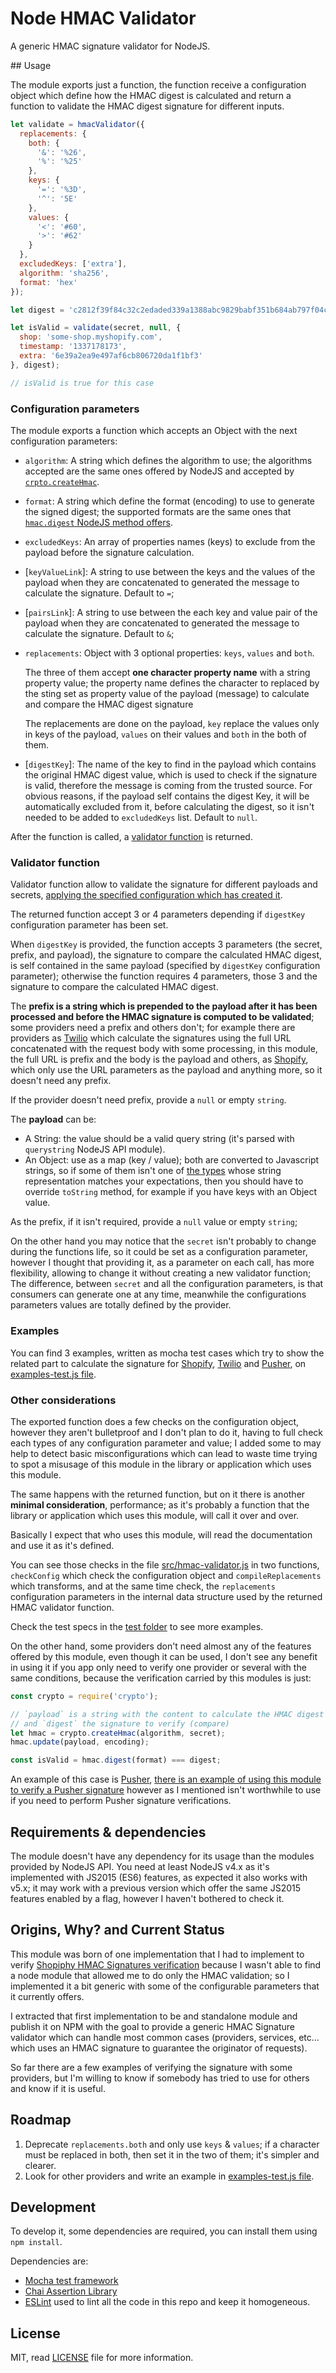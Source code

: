 Node HMAC Validator
===================

A generic HMAC signature validator for NodeJS.

## Usage

The module exports just a function, the function receive a configuration object which define how the HMAC digest is calculated and return a function to validate the HMAC digest signature for different inputs.

```js
let validate = hmacValidator({
  replacements: {
    both: {
      '&': '%26',
      '%': '%25'
    },
    keys: {
      '=': '%3D',
      '^': '5E'
    },
    values: {
      '<': '#60',
      '>': '#62'
    }
  },
  excludedKeys: ['extra'],
  algorithm: 'sha256',
  format: 'hex'
});

let digest = 'c2812f39f84c32c2edaded339a1388abc9829babf351b684ab797f04cd94d4c7';

let isValid = validate(secret, null, {
  shop: 'some-shop.myshopify.com',
  timestamp: '1337178173',
  extra: '6e39a2ea9e497af6cb806720da1f1bf3'
}, digest);

// isValid is true for this case
```

### Configuration parameters

The module exports a function which accepts an Object with the next configuration parameters:

* `algorithm`: A string which defines the algorithm to use; the algorithms accepted are the same ones offered by NodeJS and accepted by [`crpto.createHmac`](https://nodejs.org/dist/latest-v4.x/docs/api/crypto.html#crypto_crypto_createhmac_algorithm_key).
* `format`: A string which define the format (encoding) to use to generate the signed digest; the supported formats are the same ones that [`hmac.digest` NodeJS method offers](https://nodejs.org/dist/latest-v4.x/docs/api/crypto.html#crypto_hmac_digest_encoding).
* `excludedKeys`: An array of properties names (keys) to exclude from the payload before the signature calculation.
* [`keyValueLink`]: A string to use between the keys and the values of the payload when they are concatenated to generated the message to calculate the signature. Default to `=`;
* [`pairsLink`]: A string to use between the each key and value pair of the payload when they are concatenated to generated the message to calculate the signature. Default to `&`;
* `replacements`: Object with 3 optional properties: `keys`, `values` and `both`.

  The three of them accept __one character property name__ with a string property value; the property name defines the character to replaced by the sting set as property value of the payload (message) to calculate and compare the HMAC digest signature

  The replacements are done on the payload, `key` replace the values only in keys of the payload, `values` on their values and `both` in the both of them.
* [`digestKey`]: The name of the key to find in the payload which contains the original HMAC digest value, which is used to check if the signature is valid, therefore the message is coming from the trusted source. For obvious reasons, if the payload self contains the digest Key, it will be automatically excluded from it, before calculating the digest, so it isn't needed to be added to `excludedKeys` list. Default to `null`.

After the function is called, a [validator function](#validator-function) is returned.

### Validator function

Validator function allow to validate the signature for different payloads and secrets, [applying the specified configuration which has created it](#configuration-parameters).

The returned function accept 3 or 4 parameters depending if `digestKey` configuration parameter has been set.

When `digestKey` is provided, the function accepts 3 parameters (the secret, prefix, and payload), the signature to compare the calculated HMAC digest, is self contained in the same payload (specified by `digestKey` configuration parameter); otherwise the function requires 4 parameters, those 3 and the signature to compare the calculated HMAC digest.

The __prefix is a string which is prepended to the payload after it has been processed and before the HMAC signature is computed to be validated__; some providers need a prefix and others don't; for example there are providers as [Twilio](https://www.twilio.com/docs/api/security) which calculate the signatures using the full URL concatenated with the request body with some processing, in this module, the full URL is prefix and the body is the payload and others, as [Shopify](https://docs.shopify.com/api/guides/authentication/oauth), which only use the URL parameters as the payload and anything more, so it doesn't need any prefix.

If the provider doesn't need prefix, provide a `null` or empty `string`.

The __payload__ can be:

* A String: the value should be a valid query string (it's parsed with `querystring` NodeJS API module).
* An Object: use as a map (key / value); both are converted to Javascript strings, so if some of them isn't one of [the types](https://developer.mozilla.org/en-US/docs/Web/JavaScript/Data_structures#Data_types) whose string representation matches your expectations, then you should have to override `toString` method, for example if you have keys with an Object value.

As the prefix, if it isn't required, provide a `null` value or empty `string`;

On the other hand you may notice that the `secret` isn't probably to change during the functions life, so it could be set as a configuration parameter, however I thought that providing it, as a parameter on each call, has more flexibility, allowing to change it without creating a new validator function; The difference, between `secret` and all the configuration parameters, is that consumers can generate one at any time, meanwhile the configurations parameters values are totally defined by the provider.

### Examples

You can find 3 examples, written as mocha test cases which try to show the related part to calculate the signature for [Shopify](https://docs.shopify.com/api/guides/authentication/oauth), [Twilio](https://www.twilio.com/docs/api/security) and [Pusher](https://pusher.com/docs/auth_signatures), on [examples-test.js file](https://github.com/ifraixedes/node-hmac-validator/blob/master/test/examples-test.js).

### Other considerations

The exported function does a few checks on the configuration object, however they aren't bulletproof and I don't plan to do it, having to full check each types of any configuration parameter and value; I added some to may help to detect basic misconfigurations which can lead to waste time trying to spot a misusage of this module in the library or application which uses this module.

The same happens with the returned function, but on it there is another __minimal consideration__, performance; as it's probably a function that the library or application which uses this module, will call it over and over.

Basically I expect that who uses this module, will read the documentation and use it as it's defined.

You can see those checks in the file [src/hmac-validator.js](https://github.com/ifraixedes/node-hmac-validator/blob/master/src/hmac-validator.js) in two functions, `checkConfig` which check the configuration object and `compileReplacements` which transforms, and at the same time check, the `replacements` configuration parameters in the internal data structure used by the returned HMAC validator function.

Check the test specs in the [test folder](https://github.com/ifraixedes/node-hmac-validator/tree/master/test) to see more examples.

On the other hand, some providers don't need almost any of the features offered by this module, even though it can be used, I don't see any benefit in using it if you app only need to verify one provider or several with the same conditions, because the verification carried by this modules is just:

```js
const crypto = require('crypto');

// `payload` is a string with the content to calculate the HMAC digest signature
// and `digest` the signature to verify (compare)
let hmac = crypto.createHmac(algorithm, secret);
hmac.update(payload, encoding);

const isValid = hmac.digest(format) === digest;
```

An example of this case is [Pusher](https://pusher.com/docs/auth_signatures), [there is an example of using this module to verify a Pusher signature](https://github.com/ifraixedes/node-hmac-validator/blob/master/test/examples-test.js#L89) however as I mentioned isn't worthwhile to use if you need to perform Pusher signature verifications.


## Requirements & dependencies

The module doesn't have any dependency for its usage than the modules provided by NodeJS API.
You need at least NodeJS v4.x as it's implemented with JS2015 (ES6) features, as expected it also works with v5.x; it may work with a previous version which offer the same JS2015 features enabled by a flag, however I haven't bothered to check it.

## Origins, Why? and Current Status

This module was born of one implementation that I had to implement to verify [Shopiphy HMAC Signatures verification](https://docs.shopify.com/api/authentication/oauth) because I wasn't able to find a node module that allowed me to do only the HMAC validation; so I implemented it a bit generic with some of the configurable parameters that it currently offers.

I extracted that first implementation to be and standalone module and publish it on NPM with the goal to provide a generic HMAC Signature validator which can handle most common cases (providers, services, etc... which uses an HMAC signature to guarantee the originator of requests).

So far there are a few examples of verifying the signature with some providers, but I'm willing to know if somebody has tried to use for others and know if it is useful.

## Roadmap

1. Deprecate `replacements.both` and only use `keys` & `values`; if a character must be replaced in both, then set it in the two of them; it's simpler and clearer.
2. Look for other providers and write an example in [examples-test.js file](https://github.com/ifraixedes/node-hmac-validator/blob/master/test/examples-test.js).

## Development

To develop it, some dependencies are required, you can install them using `npm install`.

Dependencies are:

* [Mocha test framework](https://mochajs.org/)
* [Chai Assertion Library](http://chaijs.com/)
* [ESLint](http://eslint.org/) used to lint all the code in this repo and keep it homogeneous.

## License

MIT, read [LICENSE](https://github.com/ifraixedes/node-hmac-validator/blob/master/LICENSE) file for more information.
